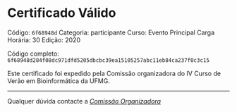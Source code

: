 # Certificado Válido

Código: `6f68948d`
Categoria: participante
Curso: Evento Principal
Carga Horária: 30
Edição: 2020


Código completo: `6f68948d284f08dc971dfd5205dbcbc39ea15105257abc11eb84ca237f0c3c15`


Este certificado foi expedido pela Comissão organizadora do IV Curso de Verão em Bioinformática da UFMG.

----

Qualquer dúvida contacte a [_Comissão Organizadora_](<mailto:cursobioinfoufmg@gmail.com$subject=[Certificados]>)

